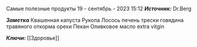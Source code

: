 
Самые полезные продукты
 19 - сентябрь - 2023  15:12 
***Источник:*** Dr.Berg

***Заметка*** 
Квашенная капуста
Рукола
Лосось
печень трески
говядина травяного откорма
орехи Пекан
Оливковое масло extra vitgin

***Ключи:*** [[Здоровье]]